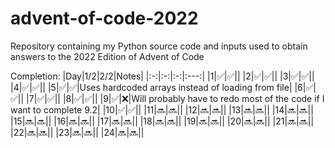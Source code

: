 # advent-of-code-2022
Repository containing my Python source code and inputs used to obtain answers to the 2022 Edition of Advent of Code 

Completion:
|Day|1/2|2/2|Notes|
|:-:|:-:|:-:|:---:|
|1|✅|✅||
|2|✅|✅||
|3|✅|✅||
|4|✅|✅||
|5|✅|✅|Uses hardcoded arrays instead of loading from file|
|6|✅|✅||
|7|✅|✅||
|8|✅|✅||
|9|✅|❌|Will probably have to redo most of the code if I want to complete 9.2|
|10|✅|✅||
|11|🔜|🔜||
|12|🔜|🔜||
|13|🔜|🔜||
|14|🔜|🔜||
|15|🔜|🔜||
|16|🔜|🔜||
|17|🔜|🔜||
|18|🔜|🔜||
|19|🔜|🔜||
|20|🔜|🔜||
|21|🔜|🔜||
|22|🔜|🔜||
|23|🔜|🔜||
|24|🔜|🔜||
